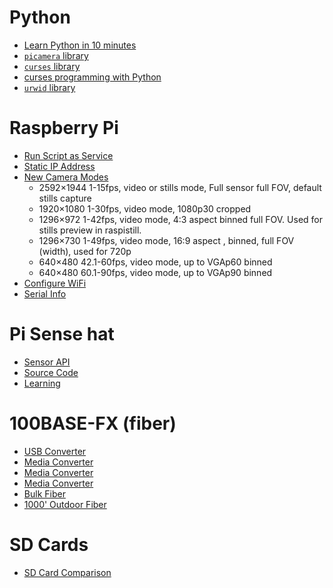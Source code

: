 # Python

- [Learn Python in 10 minutes](https://www.stavros.io/tutorials/python/)
- [`picamera` library](https://picamera.readthedocs.io/en/release-1.12/)
- [`curses` library](https://docs.python.org/3/library/curses.html)
- [curses programming with Python](https://docs.python.org/3/howto/curses.html)
- [`urwid` library](http://urwid.org/index.html)

# Raspberry Pi

- [Run Script as Service](http://www.diegoacuna.me/how-to-run-a-script-as-a-service-in-raspberry-pi-raspbian-jessie/)
- [Static IP Address](https://www.modmypi.com/blog/how-to-give-your-raspberry-pi-a-static-ip-address-update)
- [New Camera Modes](https://www.raspberrypi.org/blog/new-camera-mode-released/)
	- 2592×1944    1-15fps, video or stills mode, Full sensor full FOV, default stills capture
	- 1920×1080    1-30fps, video mode,           1080p30 cropped
	- 1296×972     1-42fps, video mode,           4:3 aspect binned full FOV. Used for stills preview in raspistill.
	- 1296×730     1-49fps, video mode,           16:9 aspect , binned, full FOV (width), used for 720p
	- 640×480   42.1-60fps, video mode,           up to VGAp60 binned
	- 640×480   60.1-90fps, video mode,           up to VGAp90 binned
- [Configure WiFi](https://www.raspberrypi.org/documentation/configuration/wireless/wireless-cli.md)
- [Serial Info](http://elinux.org/RPi_Serial_Connection)

# Pi Sense hat

- [Sensor API](http://pythonhosted.org/sense-hat/api/#environmental-sensors)
- [Source Code](https://github.com/RPi-Distro/python-sense-hat)
- [Learning](https://astro-pi.org/resources/)

# 100BASE-FX (fiber)

- [USB Converter](http://www.fiberfin.com/index.php/products/network-solutions/usb-media-convertors/media-convertor-usb2-0-to-100base-fx-pof-gaiagrid.html)
- [Media Converter](https://www.amazon.com/TRENDnet-100Base-TX-100Base-FX-Converter-TFC-110MSC/dp/B00007IFE8)
- [Media Converter](https://www.computercablestore.com/fast-ethernet-fiber-media-converter-utp-to-100base-fx-lc-singlemode-20km-1310nm)
- [Media Converter](http://us.edimax.com/edimax/merchandise/merchandise_detail/data/edimax/us/media_conventers_fast_ethernet/et-912_series/)
- [Bulk Fiber](http://www.fibertronics-store.com/3mm-Duplex-Multimode-625-125m-Cable-Orange-PVC-M62DX02C3NV0.htm)
- [1000' Outdoor Fiber](http://www.cablewholesale.com/products/fiber-optic/multimode-duplex-62.5-125/product-10f3-206nh.php?utm_source=GoogleShopping&utm_medium=cpc&utm_term=10F3-206NH&utm_campaign=6%20Fiber%20Indoor%2FOutdoor%20Fiber%20Optic%20Cable%2C%20Multimode%2C%2062.5%2F125%2C%20Black%2C%20Riser%20Rated%2C%20Spool%2C%201000%20foot&gclid=CNn5nrvFls8CFUeCfgodyaYCeA)

# SD Cards

- [SD Card Comparison](http://www.jeffgeerling.com/blogs/jeff-geerling/raspberry-pi-microsd-card)
